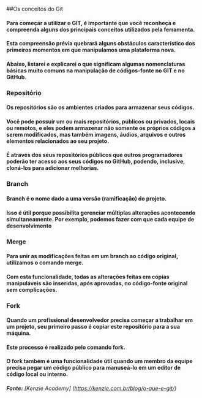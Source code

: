 ##Os conceitos do Git
#### Para começar a utilizar o GIT, é importante que você reconheça e compreenda alguns dos principais conceitos utilizados pela ferramenta.

#### Esta compreensão prévia quebrará alguns obstáculos característico dos primeiros momentos em que manipulamos uma plataforma nova.

#### Abaixo, listarei e explicarei o que significam algumas nomenclaturas básicas muito comuns na manipulação de códigos-fonte no GIT e no GitHub.

### Repositório
#### Os repositórios são os ambientes criados para armazenar seus códigos.

#### Você pode possuir um ou mais repositórios, públicos ou privados, locais ou remotos, e eles podem armazenar não somente os próprios códigos a serem modificados, mas também imagens, áudios, arquivos e outros elementos relacionados ao seu projeto.

#### É através dos seus repositórios públicos que outros programadores poderão ter acesso aos seus códigos no GitHub, podendo, inclusive, cloná-los para adicionar melhorias.

### Branch
#### Branch é o nome dado a uma versão (ramificação) do projeto. 

#### Isso é útil porque possibilita gerenciar múltiplas alterações acontecendo simultaneamente. Por exemplo, podemos fazer com que cada equipe de desenvolvimento

### Merge
#### Para unir as modificações feitas em um branch ao código original, utilizamos o comando merge.

#### Com esta funcionalidade, todas as alterações feitas em cópias manipuláveis são inseridas, após aprovadas, no código-fonte original sem complicações.

### Fork
#### Quando um profissional desenvolvedor precisa começar a trabalhar em um projeto, seu primeiro passo é copiar este repositório para a sua máquina.

#### Este processo é realizado pelo comando fork.

#### O fork também é uma funcionalidade útil quando um membro da equipe precisa pegar um código público para manuseá-lo em um editor de código local ou interno.

###### **Fonte:** [Kenzie Academy] (https://kenzie.com.br/blog/o-que-e-git/)